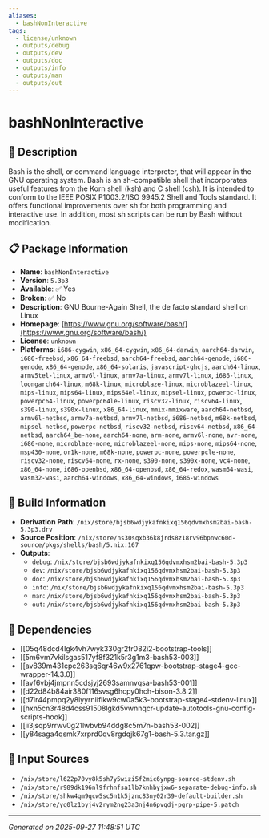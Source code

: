 ```yaml
---
aliases:
  - bashNonInteractive
tags:
  - license/unknown
  - outputs/debug
  - outputs/dev
  - outputs/doc
  - outputs/info
  - outputs/man
  - outputs/out
---
```


# bashNonInteractive

## 📝 Description

Bash is the shell, or command language interpreter, that will
appear in the GNU operating system.  Bash is an sh-compatible
shell that incorporates useful features from the Korn shell
(ksh) and C shell (csh).  It is intended to conform to the IEEE
POSIX P1003.2/ISO 9945.2 Shell and Tools standard.  It offers
functional improvements over sh for both programming and
interactive use.  In addition, most sh scripts can be run by
Bash without modification.


## 📋 Package Information

- **Name**: `bashNonInteractive`
- **Version**: `5.3p3`
- **Available**: ✅ Yes
- **Broken**: ✅ No
- **Description**: GNU Bourne-Again Shell, the de facto standard shell on Linux
- **Homepage**: [https://www.gnu.org/software/bash/](https://www.gnu.org/software/bash/)
- **License**: `unknown`
- **Platforms**: `i686-cygwin`, `x86_64-cygwin`, `x86_64-darwin`, `aarch64-darwin`, `i686-freebsd`, `x86_64-freebsd`, `aarch64-freebsd`, `aarch64-genode`, `i686-genode`, `x86_64-genode`, `x86_64-solaris`, `javascript-ghcjs`, `aarch64-linux`, `armv5tel-linux`, `armv6l-linux`, `armv7a-linux`, `armv7l-linux`, `i686-linux`, `loongarch64-linux`, `m68k-linux`, `microblaze-linux`, `microblazeel-linux`, `mips-linux`, `mips64-linux`, `mips64el-linux`, `mipsel-linux`, `powerpc-linux`, `powerpc64-linux`, `powerpc64le-linux`, `riscv32-linux`, `riscv64-linux`, `s390-linux`, `s390x-linux`, `x86_64-linux`, `mmix-mmixware`, `aarch64-netbsd`, `armv6l-netbsd`, `armv7a-netbsd`, `armv7l-netbsd`, `i686-netbsd`, `m68k-netbsd`, `mipsel-netbsd`, `powerpc-netbsd`, `riscv32-netbsd`, `riscv64-netbsd`, `x86_64-netbsd`, `aarch64_be-none`, `aarch64-none`, `arm-none`, `armv6l-none`, `avr-none`, `i686-none`, `microblaze-none`, `microblazeel-none`, `mips-none`, `mips64-none`, `msp430-none`, `or1k-none`, `m68k-none`, `powerpc-none`, `powerpcle-none`, `riscv32-none`, `riscv64-none`, `rx-none`, `s390-none`, `s390x-none`, `vc4-none`, `x86_64-none`, `i686-openbsd`, `x86_64-openbsd`, `x86_64-redox`, `wasm64-wasi`, `wasm32-wasi`, `aarch64-windows`, `x86_64-windows`, `i686-windows`

## 🔧 Build Information

- **Derivation Path**: `/nix/store/bjsb6wdjykafnkixq156qdvmxhsm2bai-bash-5.3p3.drv`
- **Source Position**: `/nix/store/ns30sqxb36k8jrds8z18rv96bpnwc60d-source/pkgs/shells/bash/5.nix:167`
- **Outputs**:
  - `debug`:  `/nix/store/bjsb6wdjykafnkixq156qdvmxhsm2bai-bash-5.3p3`
  - `dev`:  `/nix/store/bjsb6wdjykafnkixq156qdvmxhsm2bai-bash-5.3p3`
  - `doc`:  `/nix/store/bjsb6wdjykafnkixq156qdvmxhsm2bai-bash-5.3p3`
  - `info`:  `/nix/store/bjsb6wdjykafnkixq156qdvmxhsm2bai-bash-5.3p3`
  - `man`:  `/nix/store/bjsb6wdjykafnkixq156qdvmxhsm2bai-bash-5.3p3`
  - `out`:  `/nix/store/bjsb6wdjykafnkixq156qdvmxhsm2bai-bash-5.3p3`

## 🔗 Dependencies

- [[05q48dcd4lgk4vh7wyk330gr2fr082i2-bootstrap-tools]]
- [[5m6vm7vkilsgas517yf8f321k5r3g1m3-bash53-003]]
- [[av839m431cpc263sq6qr46w9x2761qpw-bootstrap-stage4-gcc-wrapper-14.3.0]]
- [[avf6vbj4jmpnn5cdsjyj2693samnvqsa-bash53-001]]
- [[d22d84b84air380f116svsg6hcpy0hch-bison-3.8.2]]
- [[d7ir44pmpq2y8lyyrniiflkw9cw0a5k3-bootstrap-stage4-stdenv-linux]]
- [[hxn5cn3r48d4css91508lgkd5vwnnqcr-update-autotools-gnu-config-scripts-hook]]
- [[ii3jsqp9rrwv0g21lwbvb94ddg8c5m7n-bash53-002]]
- [[y84saga4qsmk7xrprd0qv8rgdqjk67g1-bash-5.3.tar.gz]]

## 📁 Input Sources

- `/nix/store/l622p70vy8k5sh7y5wizi5f2mic6ynpg-source-stdenv.sh`
- `/nix/store/r989dk196nl9frhnfsa1lb7knhbyjxw6-separate-debug-info.sh`
- `/nix/store/shkw4qm9qcw5sc5n1k5jznc83ny02r39-default-builder.sh`
- `/nix/store/yq0lz1byj4v2rym2ng23a3nj4n6pvqdj-pgrp-pipe-5.patch`

---
*Generated on 2025-09-27 11:48:51 UTC*
